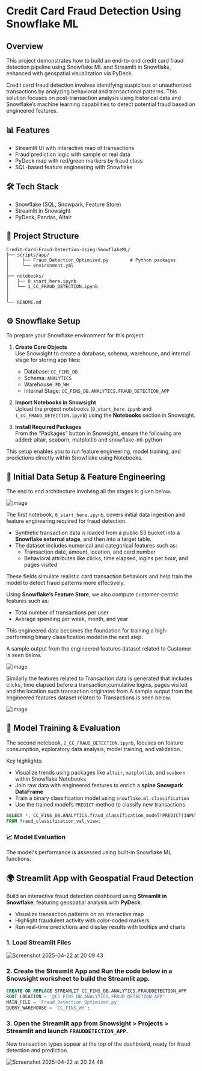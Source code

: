 # Credit Card Fraud Detection Using Snowflake ML


## Overview

This project demonstrates how to build an end-to-end credit card fraud detection pipeline using Snowflake ML and Streamlit in Snowflake, enhanced with geospatial visualization via PyDeck.

Credit card fraud detection involves identifying suspicious or unauthorized transactions by analyzing behavioral and transactional patterns. This solution focuses on post-transaction analysis using historical data and Snowflake’s machine learning capabilities to detect potential fraud based on engineered features.


## 📊 Features
- Streamlit UI with interactive map of transactions
- Fraud prediction logic with sample or real data
- PyDeck map with red/green markers by fraud class
- SQL-based feature engineering with Snowflake

## 🛠 Tech Stack
- Snowflake (SQL, Snowpark, Feature Store)
- Streamlit in Snowsight
- PyDeck, Pandas, Altair

## 📁 Project Structure

```
Credit-Card-Fraud-Detection-Using-SnowflakeML/
├── scripts/app/
│     ├── Fraud_Detection_Optimized.py        # Python packages
│     └── environment.yml
│
├── notebooks/
│   ├── 0_start_here.ipynb
│   └── 1_CC_FRAUD_DETECTION.ipynb
│
│
└── README.md
```



## ⚙️ Snowflake Setup

To prepare your Snowflake environment for this project:

1. **Create Core Objects**  
   Use Snowsight to create a database, schema, warehouse, and internal stage for storing app files:
   - Database: `CC_FINS_DB`
   - Schema: `ANALYTICS`
   - Warehouse: `FD_WH`
   - Internal Stage: `CC_FINS_DB.ANALYTICS.FRAUD_DETECTION_APP`

2. **Import Notebooks in Snowsight**  
   Upload the project notebooks (`0_start_here.ipynb` and `1_CC_FRAUD_DETECTION.ipynb`) using the **Notebooks** section in Snowsight.

3. **Install Required Packages**  
   From the “Packages” button in Snowsight, ensure the following are added: altair, seaborn, matplotlib and snowflake-ml-python


This setup enables you to run feature engineering, model training, and predictions directly within Snowflake using Notebooks.




## 🧪 Initial Data Setup & Feature Engineering

The end to end architecture involving all the stages is given below.

![image](https://github.com/user-attachments/assets/f5e4240d-ccd9-4c26-be0d-031b34f6fd0e)




The first notebook, `0_start_here.ipynb`, covers initial data ingestion and feature engineering required for fraud detection.

- Synthetic transaction data is loaded from a public S3 bucket into a **Snowflake external stage**, and then into a target table.
- The dataset includes numerical and categorical features such as:
  - Transaction date, amount, location, and card number
  - Behavioral attributes like clicks, time elapsed, logins per hour, and pages visited

These fields simulate realistic card transaction behaviors and help train the model to detect fraud patterns more effectively.

Using **Snowflake’s Feature Store**, we also compute customer-centric features such as:
- Total number of transactions per user
- Average spending per week, month, and year

This engineered data becomes the foundation for training a high-performing binary classification model in the next step.


A sample output from the engineered features dataset related to Customer is seen below.

![image](https://github.com/user-attachments/assets/1bc15932-2273-4a84-b339-c1a00b58a6ae)



Similarly the features related to Transaction data is generated that includes clicks, time elapsed before a transaction,cumulative logins, pages visited and the location such transaction originates from.A sample output from the engineered features dataset related to Transactions is seen below.

![image](https://github.com/user-attachments/assets/fa0d3ea0-4614-42b5-b95a-6af283f26829)



## 🤖 Model Training & Evaluation

The second notebook, `2_CC_FRAUD_DETECTION.ipynb`, focuses on feature consumption, exploratory data analysis, model training, and validation.

Key highlights:
- Visualize trends using packages like `altair`, `matplotlib`, and `seaborn` within Snowflake Notebooks
- Join raw data with engineered features to enrich a **spine Snowpark DataFrame**
- Train a binary classification model using `snowflake.ml.classification`
- Use the trained model’s `PREDICT` method to classify new transactions

```sql
SELECT *, CC_FINS_DB.ANALYTICS.fraud_classification_model!PREDICT(INPUT_DATA => object_construct(*)) AS predictions
FROM fraud_classification_val_view;
```

### 📈 Model Evaluation

The model's performance is assessed using built-in Snowflake ML functions:


## 🌍 Streamlit App with Geospatial Fraud Detection

Build an interactive fraud detection dashboard using **Streamlit in Snowflake**, featuring geospatial analysis with **PyDeck**.

- Visualize transaction patterns on an interactive map
- Highlight fraudulent activity with color-coded markers
- Run real-time predictions and display results with tooltips and charts

### 1. Load Streamlit Files
![Screenshot 2025-04-22 at 20 09 43](https://github.com/user-attachments/assets/eb83869e-5387-4d4b-938b-ad2e3746aac3)

   
### 2. Create the Streamlit App and Run the code below in a Snowsight worksheet to build the Streamlit app.

```sql
CREATE OR REPLACE STREAMLIT CC_FINS_DB.ANALYTICS.FRAUDDETECTION_APP
ROOT_LOCATION = '@CC_FINS_DB.ANALYTICS.FRAUD_DETECTION_APP'
MAIN_FILE = 'Fraud_Detection_Optimized.py'
QUERY_WAREHOUSE = 'CC_FINS_WH';
```

### 3. Open the Streamlit app from **Snowsight > Projects > Streamlit** and launch `FRAUDDETECTION_APP`.

New transaction types appear at the top of the dashboard, ready for fraud detection and prediction.

![Screenshot 2025-04-22 at 20 24 48](https://github.com/user-attachments/assets/8784d436-2ef1-4da5-a45b-8bd21448c9b3)

